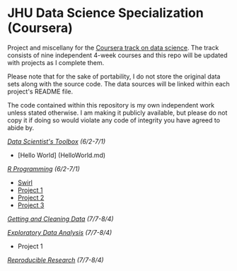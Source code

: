 JHU Data Science Specialization (Coursera)
==========================================

Project and miscellany for the [Coursera track on data science](https://www.coursera.org/specialization/jhudatascience/1/overview). The track consists of nine independent 4-week courses and this repo will be updated with projects as I complete them.

Please note that for the sake of portability, I do not store the original data sets along with the source code. The data sources will be linked within each project's README file.

The code contained within this repository is my own independent work unless stated otherwise. I am making it publicly available, but please do not copy it if doing so would violate any code of integrity you have agreed to abide by.

[_Data Scientist's Toolbox_](https://www.coursera.org/course/datascitoolbox) *(6/2-7/1)*
* [Hello World] (HelloWorld.md)

[_R Programming_](https://www.coursera.org/course/rprog) *(6/2-7/1)*
* [Swirl](R_swirl)
* [Project 1](R_prj1)
* [Project 2](R_prj2)
* [Project 3](R_prj3)

[_Getting and Cleaning Data_](https://www.coursera.org/course/getdata) *(7/7-8/4)*

[_Exploratory Data Analysis_](https://www.coursera.org/course/exdata) *(7/7-8/4)*
* Project 1

[_Reproducible Research_](https://www.coursera.org/course/repdata) *(7/7-8/4)*

